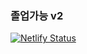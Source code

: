 ### 졸업가능 v2

[![Netlify Status](https://api.netlify.com/api/v1/badges/6789c66e-df70-4553-9451-84c768d4853e/deploy-status)](https://app.netlify.com/sites/graduate-okay/deploys)
